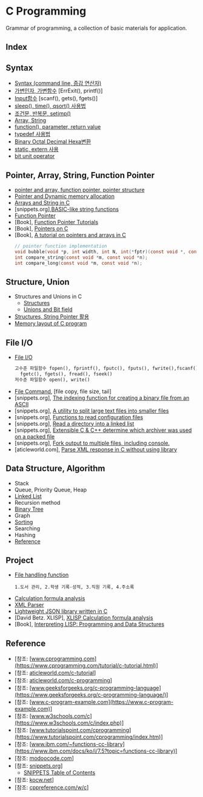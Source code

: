 # C Programming
Grammar of programming, a collection of basic materials for application.

## Index
## Syntax
* [Syntax (command line, 증감 연산자)](https://github.com/csbyun-data/C-Pro/blob/main/chap01/Syntax/README.md) 
* [가변인자, 가변함수](https://github.com/csbyun-data/C-Pro/blob/main/chap01/Variadic/README.md) [ErrExit(), printf()]
* [Input함수](https://github.com/csbyun-data/C-Pro/blob/main/chap01/Input/README.md) [scanf(), gets(), fgets()]
* [sleep(), time(), qsort() 사용법](https://github.com/csbyun-data/C-Pro/blob/main/chap01/QSort/README.md)
* [조건문, 반복문, setjmp()](https://github.com/csbyun-data/C-Pro/blob/main/chap01/Flow/README.md)
* [Array, String](https://github.com/csbyun-data/C-Pro/blob/main/chap01/String_in_C/README.md)
* [function(), parameter, return value](https://github.com/csbyun-data/C-Pro/blob/main/chap01/Function/README.md)
* [typedef 사용법](https://github.com/csbyun-data/C-Pro/blob/main/chap01/TypeDef/README.md)
* [Binary Octal Decimal Hexa변환](https://github.com/csbyun-data/C-Pro/blob/main/chap01/Bin/README.md)
* [static, extern 사용](https://github.com/csbyun-data/C-Pro/blob/main/chap01/extern/README.md)
* [bit unit operator](https://github.com/csbyun-data/C-Pro/blob/main/chap01/Bit/README.md)
  
## Pointer, Array, String, Function Pointer  
* [pointer and array, function pointer, pointer structure](https://github.com/csbyun-data/C-Pro/blob/main/chap02/Pointer_and_Array/READ.md)
* [Pointer and Dynamic memory allocation](https://github.com/csbyun-data/C-Pro/blob/main/chap02/Pointer_and_Dynamic_Allocation/README.md)
* [Arrays and String in C](https://github.com/csbyun-data/C-Pro/blob/main/chap02/Arrays_and_Strings_in_C/README.md)
* [snippets.org],[BASIC-like string functions](https://github.com/csbyun-data/C-Pro/blob/main/chap02/bastring/README.md)
* [Function Pointer](https://github.com/csbyun-data/C-Pro/blob/main/chap02/Function_Pointer/README.md)
* [Book], [Function Pointer Tutorials](https://github.com/csbyun-data/C-Pro/blob/main/chap02/Function_Pointer_Tutorials/README.md)
* [Book], [Pointers on C](https://github.com/csbyun-data/C-Pro/blob/main/chap02/Pointers_On_C/READ.md)
* [Book], [A tutorial on pointers and arrays in C](https://github.com/csbyun-data/C-Pro/blob/main/chap02/A_tutorial_on_pointers_and_arrays_in_C/README.md)
  ```c
  // pointer function implementation
  void bubble(void *p, int width, int N, int(*fptr)(const void *, const void *));
  int compare_string(const void *m, const void *n);
  int compare_long(const void *m, const void *n);
  ```

## Structure, Union
* Structures and Unions in C
    * [Structures](https://github.com/csbyun-data/C-Pro/blob/main/chap02/Structures_and_Union/README.md)
    * [Unions and Bit field](https://github.com/csbyun-data/C-Pro/blob/main/chap02/Structures_and_Union/UNION.md)
* [Structures, String Pointer 활용](https://github.com/csbyun-data/C-Pro/blob/main/chap02/Application/README.md)
* [Memory layout of C program](https://github.com/csbyun-data/C-Pro/blob/main/chap02/Memory-layout/README.md)
  
## File I/O
* [File I/O](https://github.com/csbyun-data/C-Pro/blob/main/chap03/File/README.md)
  ```txt
  고수준 파일함수 fopen(), fprintf(), fputc(), fputs(), fwrite(),fscanf(),
    fgetc(), fgets(), fread(), fseek()
  저수준 파일함수 open(), write()
    ```
* [File Command](https://github.com/csbyun-data/C-Pro/blob/main/chap03/FileCmd/README.md), [file copy, file size, tail]
* [snippets.org], [The indexing function for creating a binary file from an ASCII](https://github.com/csbyun-data/C-Pro/blob/main/chap03/Index/README.md)
* [snippets.org], [A utility to split large text files into smaller files
](https://github.com/csbyun-data/C-Pro/blob/main/chap03/Split/README.md)
* [snippets.org], [Functions to read configuration files](https://github.com/csbyun-data/C-Pro/blob/main/chap03/Cfg/README.md)
* [snippets.org], [Read a directory into a linked list](https://github.com/csbyun-data/C-Pro/blob/main/chap03/FileList/README.md)
* [snippets.org], [Extensible C & C++ determine which archiver was used on a packed file](https://github.com/csbyun-data/C-Pro/blob/main/chap03/Arch/README.md)
* [snippets.org], [Fork output to multiple files, including console.](https://github.com/csbyun-data/C-Pro/blob/main/chap03/Fork/README.md)
* [aticleworld.com], [Parse XML response in C without using library](https://github.com/csbyun-data/C-Pro/blob/main/chap03/XML/README.md)

## Data Structure, Algorithm
* Stack
* Queue, Priority Queue, Heap
* [Linked List](https://github.com/csbyun-data/C-Pro/blob/main/chap04/Linked_List/README.md)
* Recursion method
* [Binary Tree](https://github.com/csbyun-data/C-Pro/blob/main/chap04/Binary_Tree/README.md)
* Graph
* [Sorting](https://github.com/csbyun-data/C-Pro/blob/main/chap04/Sorting/README.md)
* Searching
* Hashing
* [Reference](https://github.com/csbyun-data/C-Pro/blob/main/chap04/README.md)

## Project  
* [File handling function](https://github.com/csbyun-data/C-Pro/blob/main/chap05/File/README.md)
    ```
    1.도서 관리, 2.학생 기록-성적, 3.직원 기록, 4.주소록
    ```
* [Calculation formula analysis](https://github.com/csbyun-data/C-Pro/blob/main/chap05/Calc/README.md)
* [XML Parser](https://github.com/csbyun-data/C-Pro/blob/main/chap05/XML_Parser/README.md)
* [Lightweight JSON library written in C](https://github.com/csbyun-data/C-Pro/blob/main/chap05/JSON/README.md)
* [David Betz. XLISP], [XLISP Calculation formula analysis](https://github.com/csbyun-data/C-Pro/blob/main/chap05/XLISP/README.md)
* [Book], [Interpreting LISP: Programming and Data Structures](https://github.com/csbyun-data/C-Pro/blob/main/chap05/Interpreting-lisp/READ.md)

## Reference
* [참조: [www.cprogramming.com](https://www.cprogramming.com/tutorial/c-tutorial.html)]
* [참조: [aticleworld.com/c-tutorial](https://aticleworld.com/c-tutorial/)]
* [참조: [aticleworld.com/c-programming](https://aticleworld.com/c-programming/)]
* [참조: [www.geeksforgeeks.org/c-programming-language](https://www.geeksforgeeks.org/c-programming-language/)]
* [참조: [www.c-program-example.com](https://www.c-program-example.com)]
* [참조: [www.w3schools.com/c](https://www.w3schools.com/c/index.php)]
* [참조: [www.tutorialspoint.com/cprogramming](https://www.tutorialspoint.com/cprogramming/index.htm)]
* [참조: [www.ibm.com/~functions-cc-library](https://www.ibm.com/docs/ko/i/7.5?topic=functions-cc-library)]
* [참조: [modoocode.com](https://modoocode.com/)]
* [참조: [snippets.org](https://github.com/vonj/snippets.org)]
    * [SNIPPETS Table of Contents](https://github.com/vonj/snippets.org/blob/master/snippets.ndx)
* [참조: [kocw.net](http://www.kocw.net/home/search/kemView.do?kemId=1267012])]
* [참조: [cppreference.com/w/c](https://en.cppreference.com/w/c)]
